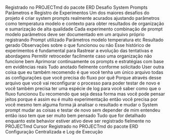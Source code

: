  Registrado no PROJECTmd do pacote ERD
 Desafio System Prompts Parâmetros e Registro de Experimentos
 Um dos maiores desafios do projeto é criar system prompts realmente acurados ajustando parâmetros como temperatura modelo e contexto para obter resultados de organização e sumarização de alta qualidade
 Cada experimento combinação de prompt modelo parâmetros deve ser documentado em um arquivo próprio registrando
 Prompt utilizado
 Parâmetros modelo temperatura etc
 Resultado gerado
 Observações sobre o que funcionou ou não
 Esse histórico de experimentos é fundamental para
 Rastrear a evolução das tentativas e abordagens
 Permitir retroceder facilmente caso uma organização não funcione bem
 Aprimorar continuamente os prompts e estratégias com base em evidências reais
Tudo anotado fielmente conforme solicitado
User
outra coisa que eu também recomendo é que você tenha um único arquivo todas as configurações que você precisa do fluxo por quê Porque através desse arquivo que você vai reconfigurar o processo para poder testar de novo e você também precisa ter uma espécie de log para você saber como que o fluxo funcionou Eu recomendo que seja dessa forma mas você pode pensar jeitos porque é assim eu é muito experimentação então você precisa por você mesmo tem alguma forma já analisar o resultado e mudar o System prompt mudar as coisas e testar de novo sem depender de mim entendeu então isso tem que ser muito bem pensado
Tudo que for detalhado enquanto este behavior estiver ativo deve ser registrado fielmente no PROJECTmd
Cursor
 Registrado no PROJECTmd do pacote ERD
 Configuração Centralizada e Log de Execução